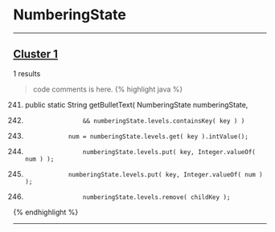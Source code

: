# NumberingState

***

## [Cluster 1](./1)
1 results
> code comments is here.
{% highlight java %}
241. public static String getBulletText( NumberingState numberingState,
255.                     && numberingState.levels.containsKey( key ) )
257.                 num = numberingState.levels.get( key ).intValue();
261.                     numberingState.levels.put( key, Integer.valueOf( num ) );
267.                 numberingState.levels.put( key, Integer.valueOf( num ) );
276.                     numberingState.levels.remove( childKey );
{% endhighlight %}

***

